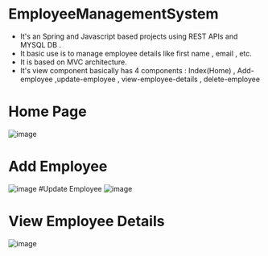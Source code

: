 # EmployeeManagementSystem

- It's an Spring and Javascript based projects using REST APIs and MYSQL DB .
- It basic use is to manage employee details like first name , email , etc. 
- It is based on MVC architecture.
- It's view component basically has 4 components : 
  Index(Home) , Add-employee ,update-employee , view-employee-details , delete-employee 

# Home Page
![image](https://user-images.githubusercontent.com/100961335/178984552-c934c2c4-2a3a-4137-86b9-9e152ba3db93.png)
# Add Employee
![image](https://user-images.githubusercontent.com/100961335/178984805-1707bf35-e5c6-4dce-9502-3a5f3cecbd9e.png)
#Update Employee
![image](https://user-images.githubusercontent.com/100961335/178984506-14bb59db-8f1e-47dc-b21a-9f7e4b83a358.png)
# View Employee Details
![image](https://user-images.githubusercontent.com/100961335/178984354-8e2c7ac8-5e17-49b1-b1db-3398a4460511.png)
 



